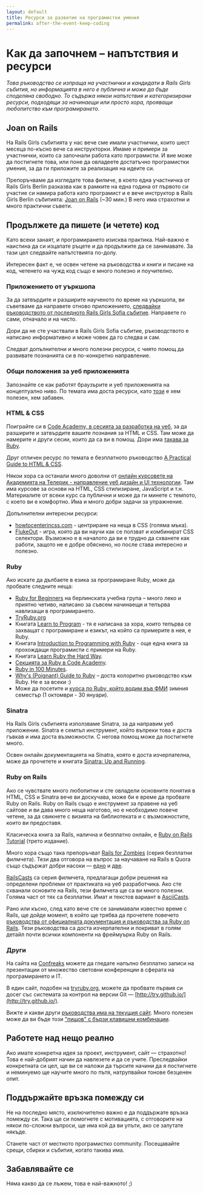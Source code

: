 ```yaml
---
layout: default
title: Ресурси за развитие на програмистки умения
permalink: after-the-event-keep-coding
---
```


# Как да започнем – напътствия и ресурси

_Това ръководство се изпраща на участнички и кандидати в Rails Girls събития, но информацията в него е публична и може да бъде споделяна свободно. То съдържа някои напътствия и категоризирани ресурси, подходящи за начинаещи или просто хора, прояващи любопитство към програмирането._

## Joan on Rails

На Rails Girls събитията у нас вече сме имали участнички, които шест месеца по-късно вече са инструкторки. Имаме и примери за участнички, които са започнали работа като програмисти. И вие може да постигнете това, или поне да овладеете достатъчно програмистки умения, за да ги приложите за реализация на идеите си.

Препоръчваме да изгледате това филмче, в което една участничка от Rails Girls Berlin разказва как в рамките на една година от първото си участие си намира работа като програмист и е вече инструктор в Rails Girls Berlin събитията: [Joan on Rails](http://bit.ly/joan-on-rails) (~30 мин.) В него има страхотни и много практични съвети.

## Продължете да пишете (и четете) код

Като всеки занаят, и програмирането изисква практика. Най-важно е наистина да си изцапате ръцете и да продължите да се занимавате. За тази цел следвайте напътствията по-долу.

Интересен факт е, че освен четене на ръководства и книги и писане на код, четенето на чужд код също е много полезно и поучително.

### Приложението от уъркшопа

За да затвърдите и разширите наученото по време на уъркшопа, ви съветваме да направете отново приложението, [следвайки ръководството от последното Rails Girls Sofia събитие](http://bit.ly/railsgirlssofia5). Направете го сами, отначало и на чисто.

Дори да не сте участвали в Rails Girls Sofia събитие, ръководството е написано информативно и може човек да го следва и сам.

Следват допълнителни и много полезни ресурси, с чиято помощ да развивате познанията си в по-конкретно направление.

### Общи положения за уеб приложенията

Запознайте се как работят браузърите и уеб приложенията на
концептуално ниво. По темата има доста ресурси, като
[този](http://www.20thingsilearned.com/en-US) е хем полезен, хем
забавен.

### HTML & CSS

Поиграйте си в [Code Academy, в сесията за разработка на уеб](http://www.codecademy.com/tracks/web), за да разширите и затвърдите вашите познания за HTML и CSS. Там може да намерите и други сесии, които да са ви в помощ. Дори има [такава за Ruby](http://www.codecademy.com/tracks/ruby).

Друг отличен ресурс по темата е безплатното ръководство [A Practical Guide to HTML & CSS](http://learn.shayhowe.com/).

Някои хора са останали много доволни от [онлайн курсовете на Академията на Телерик - направление уеб дизайн и UI технологии](http://academy.telerik.com/student-courses/web-design-and-ui/about). Там има курсове за основи на HTML, CSS стилизиране, JavaScript и т.н. Материалите от всеки курс са публични и може да ги минете с темпото, с което ви е комфортно. Има и много добри задачи за упражнение.

Допълнителни интересни ресурси:

* [howtocenterincss.com](http://howtocenterincss.com/) - центриране на неща в CSS (голяма мъка).
* [FlukeOut](http://flukeout.github.io/)  - игра, която да ви научи как се ползват и комбинират CSS селектори. Възможно е в началото да ви е трудно да схванете как работи, защото не е добре обяснено, но после става интересно и полезно.

### Ruby

Ако искате да дълбаете в езика за програмиране Ruby, може да пробвате следните неща:

* [Ruby for Beginners](http://ruby-for-beginners.rubymonstas.org/) на берлинската учебна група – много леко и приятно четиво, написано за съвсем начинаещи и тепърва навлизащи в програмирането.
* [TryRuby.org](http://tryruby.org/)
* Книгата [Learn to Program](http://pragprog.com/book/ltp2/learn-to-program) - тя е написана за хора, които тепърва се захващат с програмиране и езикът, на който са примерите в нея, е Ruby.
* Книгата [Introduction to Programming with Ruby](http://www.gotealeaf.com/books/ruby) - още една книга за прохождащи програмисти с примери на Ruby.
* Книгата [Learn Ruby the Hard Way](http://ruby.learncodethehardway.org/book/).
* [Секцията за Ruby в Code Academy](http://www.codecademy.com/tracks/ruby).
* [Ruby in 100 Minutes](http://tutorials.jumpstartlab.com/projects/ruby_in_100_minutes.html).
* [Why's (Poignant) Guide to Ruby](http://mislav.uniqpath.com/poignant-guide/) – доста колоритно ръководство към Ruby. Не е за всеки :)
* Може да посетите и [курса по Ruby, който водим във ФМИ](http://fmi.ruby.bg/) зимния семестър (1 октомври - 30 януари).

### Sinatra

На Rails Girls събитията използваме Sinatra, за да направим уеб приложение. Sinatra е семпъл инструмент, който въпреки това е доста гъвкав и има доста възможности. С негова помощ може да постигнете много.

Освен онлайн документацията на Sinatra, която е доста изчерпателна, може да прочетете и книгата [Sinatra: Up and Running](http://shop.oreilly.com/product/0636920019664.do).

### Ruby on Rails

Ако се чувствате много любопитни и сте овладели основните понятия в HTML, CSS и Sinatra вече ви доскучава, може би е време да пробвате Ruby on Rails. Ruby on Rails също е инструмент за правене на уеб сайтове и ви дава много неща наготово, но е необходимо повече четене, за да свикнете с визията на библиотеката и с възможностите, които ви предоставя.

Класическа книга за Rails, налична и безплатно онлайн, е [Ruby on Rails Tutorial](https://www.railstutorial.org/) (трето издание).

Много хора също така препоръчват [Rails for Zombies](http://railsforzombies.org/) (серия безплатни филмчета). Тези два отговора на въпрос за научаване на Rails в Quora също съдържат добри насоки — [едно](http://bit.ly/learn-rails-1) и [две](http://bit.ly/learn-rails-2).

[RailsCasts](http://railscasts.com/) са серия филмчета, предлагащи добри решения на определени проблеми от практиката на уеб разработчика. Ако сте схванали основите на Rails, тези филмчета ще са ви много полезни. Голяма част от тях са безплатни. Имат и текстов вариант в [AsciiCasts](http://asciicasts.com/).

Рано или късно, след като вече сте се занимавали известно време с Rails, ще дойде момент, в който ще трябва да прочетете повечето [ръководства от официалната документация и ръководства за Ruby on Rails](http://guides.rubyonrails.org/). Тези ръководства са доста изчерпателни и покриват в голям детайл почти всички компоненти на фреймуърка Ruby on Rails.

### Други

На сайта на [Confreaks](http://confreaks.com/) можете да гледате напълно безплатно записи на презентации от множество световни конференции в сферата на програмирането и IT.

В един сайт, подобен на [tryruby.org](http://tryruby.org), можете да пробвате първия си досег със системата за контрол на версии Git — [http://try.github.io/](http://try.github.io/).

Вижте и какви други [ръководства има на текущия сайт](/). Много полезен може да ви бъде този ["пищов" с бързи клавишни комбинации](/shortcuts-cheat-sheet).

## Работете над нещо реално

Ако имате конкретна идея за проект, инструмент, сайт — страхотно! Това е най-добрият начин да навлезете и да се учите. Преследвайки конкретната си цел, ще ви се наложи да търсите начини да я постигнете и неминуемо ще научите много по пътя, натрупвайки тонове безценен опит.

## Поддържайте връзка помежду си

Не на последно място, изключително важно е да поддържате връзка помежду си. Така ще си помогнете с мотивацията, с отговорите на някои по-сложни въпроси, ще има кой да ви упъти, ако се залутате някъде.

Станете част от местното програмистко community. Посещавайте срещи, сбирки и събития, когато такива има.

## Забавлявайте се

Няма какво да се лъжем, това е най-важното! ;)
